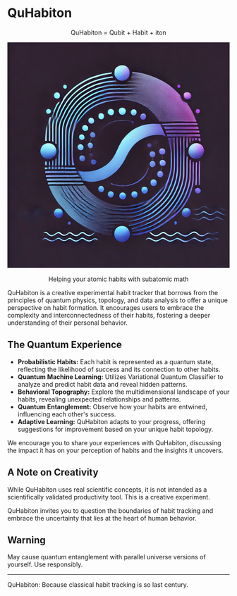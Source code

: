 # QuHabiton

<p align="center">QuHabiton = Qubit + Habit + iton</p>

<p align="center">
    <img src="https://raw.githubusercontent.com/sethuiyer/QuHabiton/main/logo.jpg" width="512" height="512" />
</p>

<p align="center">Helping your atomic habits with subatomic math</p>

QuHabiton is a creative experimental habit tracker that borrows from the principles of quantum physics, topology, and data analysis to offer a unique perspective on habit formation. It encourages users to embrace the complexity and interconnectedness of their habits, fostering a deeper understanding of their personal behavior.

## The Quantum Experience

- **Probabilistic Habits:** Each habit is represented as a quantum state, reflecting the likelihood of success and its connection to other habits.
- **Quantum Machine Learning:** Utilizes Variational Quantum Classifier to analyze and predict habit data and reveal hidden patterns.
- **Behavioral Topography:** Explore the multidimensional landscape of your habits, revealing unexpected relationships and patterns.
- **Quantum Entanglement:** Observe how your habits are entwined, influencing each other's success.
- **Adaptive Learning:** QuHabiton adapts to your progress, offering suggestions for improvement based on your unique habit topology.

We encourage you to share your experiences with QuHabiton, discussing the impact it has on your perception of habits and the insights it uncovers.

## A Note on Creativity

While QuHabiton uses real scientific concepts, it is not intended as a scientifically validated productivity tool. This is a creative experiment.

QuHabiton invites you to question the boundaries of habit tracking and embrace the uncertainty that lies at the heart of human behavior.

## Warning

May cause quantum entanglement with parallel universe versions of yourself. Use responsibly.

---

QuHabiton: Because classical habit tracking is so last century.

